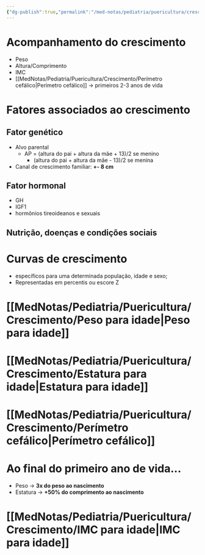 ```yaml
---
{"dg-publish":true,"permalink":"/med-notas/pediatria/puericultura/crescimento/crescimento/"}
---
```


# Acompanhamento do crescimento
- Peso
- Altura/Comprimento
- IMC
- [[MedNotas/Pediatria/Puericultura/Crescimento/Perímetro cefálico\|Perímetro cefálico]] -> primeiros 2-3 anos de vida

# Fatores associados ao crescimento
## Fator genético
- Alvo parental
	- AP = (altura do pai + altura da mãe + 13)/2 se menino
		-  (altura do pai + altura da mãe - 13)/2 se menina
- Canal de crescimento familiar: **+- 8 cm**
## Fator hormonal
- GH
- IGF1
- hormônios tireoideanos e sexuais
## Nutrição, doenças e condições sociais


# Curvas de crescimento
- específicos para uma determinada população, idade e sexo;
- Representadas em percentis ou escore Z

# [[MedNotas/Pediatria/Puericultura/Crescimento/Peso para idade\|Peso para idade]]
# [[MedNotas/Pediatria/Puericultura/Crescimento/Estatura para idade\|Estatura para idade]]
# [[MedNotas/Pediatria/Puericultura/Crescimento/Perímetro cefálico\|Perímetro cefálico]]

# Ao final do primeiro ano de vida...
- Peso -> **3x do peso ao nascimento**
- Estatura -> **+50% do comprimento ao nascimento**

# [[MedNotas/Pediatria/Puericultura/Crescimento/IMC para idade\|IMC para idade]]